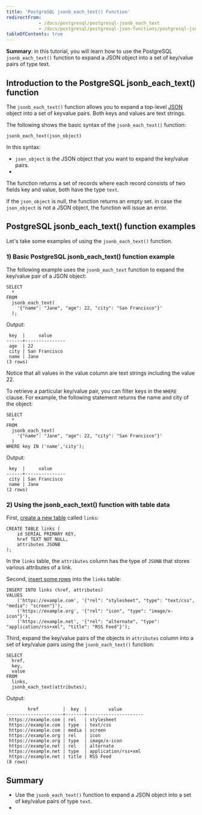 ```yaml
---
title: 'PostgreSQL jsonb_each_text() Function'
redirectFrom:
            - /docs/postgresql/postgresql-jsonb_each_text 
            - /docs/postgresql/postgresql-json-functions/postgresql-jsonb_each_text/
tableOfContents: true
---
```


**Summary**: in this tutorial, you will learn how to use the PostgreSQL `jsonb_each_text()` function to expand a JSON object into a set of key/value pairs of type text.



## Introduction to the PostgreSQL jsonb_each_text() function



The `jsonb_each_text()` function allows you to expand a top-level [JSON](/docs/postgresql/postgresql-json/) object into a set of keyvalue pairs. Both keys and values are text strings.



The following shows the basic syntax of the `jsonb_each_text()` function:



```
jsonb_each_text(json_object)
```



In this syntax:



- `json_object` is the JSON object that you want to expand the key/value pairs.
- 


The function returns a set of records where each record consists of two fields key and value, both have the type `text`.



If the `json_object` is null, the function returns an empty set. in case the `json_object` is not a JSON object, the function will issue an error.



## PostgreSQL jsonb_each_text() function examples



Let's take some examples of using the `jsonb_each_text()` function.



### 1) Basic PostgreSQL jsonb_each_text() function example



The following example uses the `jsonb_each_text` function to expand the key/value pair of a JSON object:



```
SELECT
  *
FROM
  jsonb_each_text(
    '{"name": "Jane", "age": 22, "city": "San Francisco"}'
  );
```



Output:



```
 key  |     value
------+---------------
 age  | 22
 city | San Francisco
 name | Jane
(3 rows)
```



Notice that all values in the value column are text strings including the value 22.



To retrieve a particular key/value pair, you can filter keys in the `WHERE` clause. For example, the following statement returns the name and city of the object:



```
SELECT
  *
FROM
  jsonb_each_text(
    '{"name": "Jane", "age": 22, "city": "San Francisco"}'
  )
WHERE key IN ('name','city');
```



Output:



```
 key  |     value
------+---------------
 city | San Francisco
 name | Jane
(2 rows)
```



### 2) Using the jsonb_each_text() function with table data



First, [create a new table](/docs/postgresql/postgresql-create-table) called `links`:



```
CREATE TABLE links (
    id SERIAL PRIMARY KEY,
    href TEXT NOT NULL,
    attributes JSONB
);
```



In the `links` table, the `attributes` column has the type of `JSONB` that stores various attributes of a link.



Second, [insert some rows](/docs/postgresql/postgresql-insert-multiple-rows) into the `links` table:



```
INSERT INTO links (href, attributes)
VALUES
    ('https://example.com', '{"rel": "stylesheet", "type": "text/css", "media": "screen"}'),
    ('https://example.org', '{"rel": "icon", "type": "image/x-icon"}'),
    ('https://example.net', '{"rel": "alternate", "type": "application/rss+xml", "title": "RSS Feed"}');
```



Third, expand the key/value pairs of the objects in `attributes` column into a set of key/value pairs using the `jsonb_each_text()` function:



```
SELECT
  href,
  key,
  value
FROM
  links,
  jsonb_each_text(attributes);
```



Output:



```
        href         |  key  |        value
---------------------+-------+---------------------
 https://example.com | rel   | stylesheet
 https://example.com | type  | text/css
 https://example.com | media | screen
 https://example.org | rel   | icon
 https://example.org | type  | image/x-icon
 https://example.net | rel   | alternate
 https://example.net | type  | application/rss+xml
 https://example.net | title | RSS Feed
(8 rows)
```



## Summary



- Use the `jsonb_each_text()` function to expand a JSON object into a set of key/value pairs of type `text`.
- 
